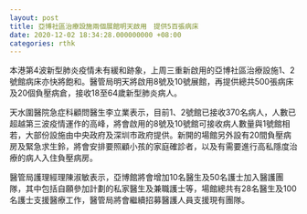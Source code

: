 ```yaml
---
layout: post
title: 亞博社區治療設施兩個展館明天啟用　提供5百張病床
date: 2020-12-02 18:34:28.000000000 +08:00
categories: rthk
---
```


本港第4波新型肺炎疫情未有緩和跡象，上周三重新啟用的亞博社區治療設施1、2號館病床亦快將飽和。醫管局明天將啟用8號及10號展館，再提供總共500張病床及20個負壓病倉，接收18至64歲新型肺炎病人。

天水圍醫院急症科顧問醫生李立業表示，目前1、2號館已接收370名病人，人數已超越第三波疫情運作的高峰，將會啟用的8號及10號館可接收病人數量與1號館相若，大部份設施由中央政府及深圳市政府提供。新開的場館另外設有20間負壓病房及緊急求生鈴，將會安排要照顧小孩的家庭確診者，以及有需要進行高私隱度治療的病人入住負壓病房。

醫管局護理經理陳淑敏表示，亞博館將會增加10名醫生及50名護士加入醫護團隊，其中包括自願參加計劃的私家醫生及兼職護士等，場館總共有28名醫生及100名護士支援醫療工作，醫管局將會繼續招募醫護人員支援現有團隊。

